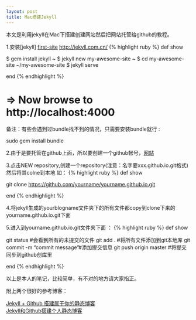 ```yaml
---
layout: post
title: Mac搭建Jekyll
---
```

本文是利用jekyll在Mac下搭建创建网站然后把网站托管给github的教程。


1.安装[jekyll] [first-site] http://jekyll.com.cn/
{% highlight ruby %}
def show

 $ gem install jekyll
~ $ jekyll new my-awesome-site
~ $ cd my-awesome-site
~/my-awesome-site $ jekyll serve

end
{% endhighlight %}
# => Now browse to http://localhost:4000
备注：有些会遇到过bundle找不到的情况，只需要安装bundle就行 :

sudo gem install bundle

2.由于是要托管在github上面，所以要创建一个github帐号，[网站][sec-site]

3.点击NEW repository,创建一个repository(注意：名字要xxx.github.io.git格式)然后将其colne到本地 如：
{% highlight ruby %}
def show

git clone https://github.com/yourname/yourname.github.io.git

end
{% endhighlight %}

4.将jekyll生成的yourblogname文件夹下的所有文件都copy到clone下来的yourname.github.io.git下面

5.进入到yourname.github.io.git文件夹下面 ：
{% highlight ruby %}
def show

git status #会看到所有的未提交的文件
git add . #将所有文件添加到git本地库
git commit -m “commit message”#添加提交信息
git push origin master #将提交同步到github创库里

end
{% endhighlight %}



以上是本人的笔记，比较简单，有不对的地方请大家指正。

附上两个很好的参考博客：

[Jekyll + Github 搭建属于你的静态博客][third-site]  
[Jekyll和Github搭建个人静态博客][fourth-site]


[first-site]: http://jekyll.com.cn/
[sec-site]:   https://github.com/
[third-site]: https://bigballon.github.io/posts/jekyll-github.html
[fourth-site]: http://pwnny.cn/original/2016/06/26/MakeBlog.html